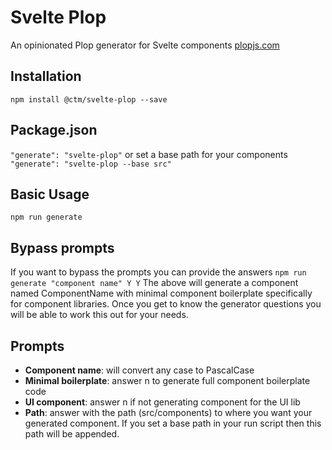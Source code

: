 Svelte Plop
=========

An opinionated Plop generator for Svelte components
[plopjs.com](https://plopjs.com/documentation/)

## Installation
`npm install @ctm/svelte-plop --save`

## Package.json
`"generate": "svelte-plop"`
or set a base path for your components
`"generate": "svelte-plop --base src"`

## Basic Usage
`npm run generate`

## Bypass prompts
If you want to bypass the prompts you can provide the answers
    `npm run generate "component name" Y Y`
The above will generate a component named ComponentName with minimal component boilerplate specifically for component libraries. Once you get to know the generator questions you will be able to work this out for your needs.

## Prompts
* **Component name**: will convert any case to PascalCase
* **Minimal boilerplate**: answer n to generate full component boilerplate code
* **UI component**: answer n if not generating component for the UI lib
* **Path**: answer with the path (src/components) to where you want your generated component. If you set a base path in your run script then this path will be appended.
